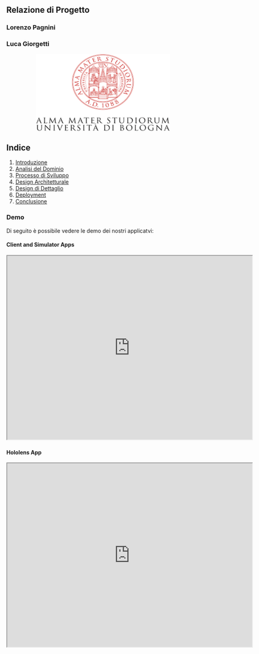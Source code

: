 <link type="text/css" rel="stylesheet" href="stylesheet.css" />

<h2 class="home-title">Relazione di Progetto</h2>
<h3 class="home-title">Lorenzo Pagnini</h3> 
<h3 class="home-title">Luca Giorgetti</h3>

<p align="center">
    <img width="350" height="200" src="Images/logo.png">
</p>

## Indice

<ol>
    <li><a href="https://lucagiorgettismp.github.io/AzureHealthcareDigitalTwins/introduction.html">Introduzione</a></li>
    <li><a href="https://lucagiorgettismp.github.io/AzureHealthcareDigitalTwins/domain_analysis.html">Analisi del Dominio</a></li>
    <li><a href="https://lucagiorgettismp.github.io/AzureHealthcareDigitalTwins/development_process.html">Processo di Sviluppo</a></li>
    <li><a href="https://lucagiorgettismp.github.io/AzureHealthcareDigitalTwins/architectural_design.html">Design Architetturale</a></li>
    <li><a href="https://lucagiorgettismp.github.io/AzureHealthcareDigitalTwins/detailed_design.html">Design di Dettaglio</a></li>
    <li><a href="https://lucagiorgettismp.github.io/AzureHealthcareDigitalTwins/deployment.html">Deployment</a></li>
    <li><a href="https://lucagiorgettismp.github.io/AzureHealthcareDigitalTwins/conclusion.html">Conclusione</a></li>
</ol>

<h3 class="home-title">Demo</h3> 
<p>Di seguito è possibile vedere le demo dei nostri applicatvi:</p>

<h4>Client and Simulator Apps</h4>
<div align="center" >
    <iframe src="https://drive.google.com/file/d/1BvU6n7nrkffyW4nXZVH9qyyjH8PJoV1E/preview" width="640" height="480" allow="accelerometer; autoplay; clipboard-write" allowfullscreen></iframe>
</div>

<h4>Hololens App</h4>
<div align="center" >
    <iframe src="https://drive.google.com/file/d/1O5QwV6JMJE3lXkw1tXXoPtr_i0Y-9cQo/preview" width="640" height="480" allow="accelerometer; autoplay; clipboard-write" allowfullscreen></iframe>
</div>
